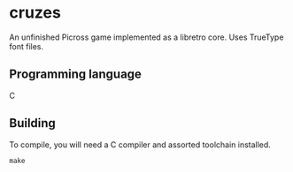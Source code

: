 # cruzes
An unfinished Picross game implemented as a libretro core. Uses TrueType font files.

## Programming language
C

## Building
To compile, you will need a C compiler and assorted toolchain installed.

	make
